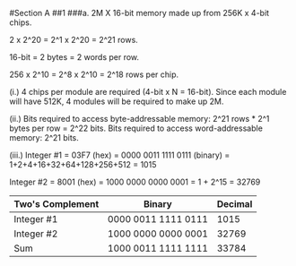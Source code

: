 #Section A
##1
###a.
2M X 16-bit memory made up from 256K x 4-bit chips.

2 x 2^20 = 2^1 x 2^20 = 2^21 rows.

16-bit = 2 bytes = 2 words per row.

256 x 2^10 = 2^8 x 2^10 = 2^18 rows per chip.

(i.) 4 chips per module are required (4-bit x N = 16-bit).  Since each module will have 512K, 4 modules will be required to make up 2M.

(ii.) Bits required to access byte-addressable memory: 2^21 rows * 2^1 bytes per row = 2^22 bits.  Bits required to access word-addressable memory: 2^21 bits.

(iii.) Integer #1 = 03F7 (hex) = 0000 0011 1111 0111 (binary) = 1+2+4+16+32+64+128+256+512 = 1015

Integer #2 = 8001 (hex) = 1000 0000 0000 0001 = 1 + 2^15 = 32769

| Two's Complement | Binary         | Decimal |
| -----------|---------------------|-------|
| Integer #1 | 0000 0011 1111 0111 | 1015  |
| Integer #2 | 1000 0000 0000 0001 | 32769 |
| Sum        | 1000 0011 1111 1111 | 33784 |
